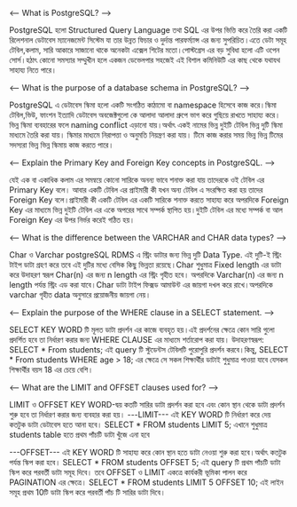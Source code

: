 <-- What is PostgreSQL? -->


PostgreSQL হলো Structured Query Language তথা SQL এর উপর ভিত্তি করে তৈরি করা একটি রিলেশনাল ডেটাবেস ম্যানেজমেন্ট সিস্টেম যা তার উন্নত ফিচার ও দুর্দান্ত পারফর্ম্যান্স এর জন্য সুপরিচিত।এতে ডেটা সমূহ টেবিল,কলাম, সারি আকারে সাজানো থাকে অনেকটা এক্সেল শিটের মতো।পোস্টগ্রেস এর বড় সুবিধা হলো এটি ওপেন সোর্স।হঠাৎ কোনো সমস্যার সম্মুখীন হলে একজন ডেভেলপার সহজেই এই বিশাল কমিনিউটি এর কাছ থেকে যথাযথ সাহায্য নিতে পারে।


<-- What is the purpose of a database schema in PostgreSQL? -->

PostgreSQL এ ডেটাবেস স্কিমা হলো একটি সংগঠিত কাঠামো বা namespace হিসেবে কাজ করে।স্কিমা টেবিল,ভিউ, ফাংশন ইত্যাদি ডেটাবেস অবজেক্টগুলো কে আলাদা আলাদা গ্রুপে ভাগ করে গুছিয়ে রাখতে সাহায্য করে।ভিন্ন স্কিমা ব্যবহারের ফলে naming conflict এড়ানো যায়।অর্থাৎ একই নামের ভিন্ন দুইটি টেবিল ভিন্ন দুটি স্কিমা মাধ্যমে তৈরি করা যায়। স্কিমার মাধ্যমে নিরাপত্তা ও অনুমতি নিয়ন্ত্রণ করা যায়। টিমে কাজ করার সময় ভিন্ন ভিন্ন টিমের সদস্যরা ভিন্ন ভিন্ন স্কিমায় কাজ করতে পারে।


<-- Explain the Primary Key and Foreign Key concepts in PostgreSQL. -->

যেই এক বা একাধিক কলাম এর সমন্বয়ে কোনো সারিকে অনন্য ভাবে শনাক্ত করা যায় তাদেরকে ওই টেবিল এর Primary Key বলে। আবার একটি টেবিল এর প্রাইমারী কী যখন অন্য টেবিল এ সংরক্ষিত করা হয় তাদের Foreign Key বলে।প্রাইমারী কী একটি টেবিল এর একটি সারিকে শনাক্ত করতে সাহায্য করে অপরদিকে Foreign Key এর মাধ্যমে ভিন্ন দুইটি টেবিল এর একে অপরের সাথে সম্পর্ক স্থাপিত হয়।দুইটি টেবিল এর মধ্যে সম্পর্ক বা আল Foreign Key এর উপর নির্ভর করেই গঠিত হয়।


<-- What is the difference between the VARCHAR and CHAR data types? -->

Char ও Varchar postgreSQL RDMS এ স্ট্রিং ডাটার জন্য ভিন্ন দুটি Data Type. এই দুটি-ই স্ট্রিং টাইপ ডাটা গ্রহণ করে তবে এই দুটির মধ্যে বেসিক কিছু ভিন্নতা রয়েছে।Char শুধুমাত্র Fixed length এর ডাটা করে উদাহরণ স্বরূপ Char(n) এর জন্য n length এর স্ট্রিং গৃহীত হবে। অপরদিকে Varchar(n) এর জন্য n length পর্যন্ত স্ট্রিং এড করা যাবে।Char ডাটা টাইপ ফিক্সড আমাউন্ট এর জায়গা দখল করে রাখে।অপরদিকে varchar গৃহীত data অনুসারে প্রয়োজনীয় জায়গা নেয়।

<-- Explain the purpose of the WHERE clause in a SELECT statement. -->

SELECT KEY WORD টি মূলত ডাটা প্রদর্শন এর কাজে ব্যবহৃত হয়।এই প্রদর্শনের ক্ষেত্রে কোন সারি গুলো প্রদর্শিত হবে তা নির্ধারণ করার জন্য WHERE CLAUSE এর মাধ্যমে শর্তারোপ করা যায়। উদাহরণস্বরূপ:
SELECT * From students;
এই query টি স্টুডেন্টস টেবিলটি পুরোপুরি প্রদর্শন করবে।কিন্তু,
SELECT * From students
     WHERE age > 18;
 এর ক্ষেত্রে সে সকল শিক্ষার্থীর ডাটাই শুধুমাত্র পাওয়া যাবে যেসকল শিক্ষার্থীর বয়স 18 এর চেয়ে বেশি।


<-- What are the LIMIT and OFFSET clauses used for? -->

LIMIT ও OFFSET KEY WORD-দ্বয় কতটি সারির ডাটা প্রদর্শন করা হবে এবং কোন স্থান থেকে ডাটা প্রদর্শন শুরু হবে তা নির্ধারণ করার জন্য ব্যবহার করা হয়।
---LIMIT---
এই KEY WORD টি নির্ধারণ করে দেয় কতটুক ডাটা ডেটাবেস হতে আনা হবে।
SELECT * FROM students
LIMIT 5;
এখানে শুধুমাত্র students table হতে প্রথম পাঁচটি ডাটা খুঁজে এনা হবে 

---OFFSET---
এই KEY WORD টি সাহায্য করে কোন স্থান হতে ডাটা নেওয়া শুরু করা হবে।অর্থাৎ কতটুক পর্যন্ত স্কিপ করা হবে।
SELECT * FROM students
OFFSET 5;
এই query টি প্রথম পাঁচটি ডাটা স্কিপ করে পরবর্তী ডাটা সমূহ দিবে।
তবে OFFSET ও LIMIT একত্রে কার্যকরী ভূমিকা পালন করে PAGINATION এর ক্ষেত্রে।
SELECT * FROM students
LIMIT 5 OFFSET 10;
এই লাইন সমূহ প্রথম 10টি ডাটা স্কিপ করে পরবর্তী পাঁচ টি সারির ডাটা দিবে।





